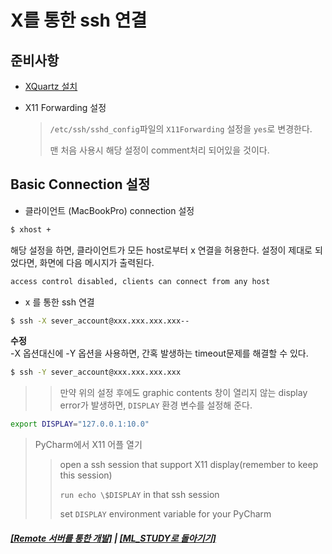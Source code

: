 # X를 통한 ssh 연결

## 준비사항

- [XQuartz 설치](https://www.xquartz.org)
- X11 Forwarding 설정

  > `/etc/ssh/sshd_config`파일의 `X11Forwarding` 설정을 `yes`로 변경한다.
  >
  > 맨 처음 사용시 해당 설정이 comment처리 되어있을 것이다.

## Basic Connection 설정

- 클라이언트 (MacBookPro) connection 설정

```bash
$ xhost +
```

해당 설정을 하면, 클라이언트가 모든 host로부터 x 연결을 허용한다.
설정이 제대로 되었다면, 화면에 다음 메시지가 출력된다.

```bash
access control disabled, clients can connect from any host
```

- x 를 통한 ssh 연결

```bash
$ ssh -X sever_account@xxx.xxx.xxx.xxx--
```

**수정** <br>
-X 옵션대신에 -Y 옵션을 사용하면, 간혹 발생하는 timeout문제를 해결할 수 있다.
```bash
$ ssh -Y sever_account@xxx.xxx.xxx.xxx
```

> > 만약 위의 설정 후에도 graphic contents 창이 열리지 않는 display error가 발생하면,
> > `DISPLAY` 환경 변수를 설정해 준다.

```bash
export DISPLAY="127.0.0.1:10.0"
```

> PyCharm에서 X11 어플 열기
>
> > open a ssh session that support X11 display(remember to keep this session)
> >
> > `run echo \$DISPLAY` in that ssh session
> >
> > set `DISPLAY` environment variable for your PyCharm

##### [[Remote 서버를 통한 개발]](Dev_On_Remote.md) | [[ML_STUDY로 돌아기기]](https://github.com/elemag1414/ML_STUDY)
